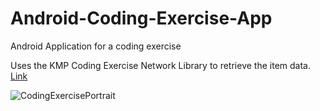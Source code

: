 # Android-Coding-Exercise-App
Android Application for a coding exercise

Uses the KMP Coding Exercise Network Library to retrieve the item data.  [Link](https://github.com/maderski/KMP-Coding-Exercise-Network/tree/main)


![CodingExercisePortrait](https://github.com/user-attachments/assets/7dc9739a-dd4c-450f-bc08-7a17b4dd2de6)

